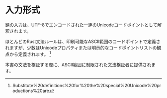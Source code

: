 # <!--Input format--> 入力形式

<!--Rust input is interpreted as a sequence of Unicode code points encoded in UTF-8.-->
錆の入力は、UTF-8でエンコードされた一連のUnicodeコードポイントとして解釈されます。
<!--Most Rust grammar rules are defined in terms of printable ASCII-range code points, but a small number are defined in terms of Unicode properties or explicit code point lists.-->
ほとんどのRust文法ルールは、印刷可能なASCII範囲のコードポイントで定義されますが、少数はUnicodeプロパティまたは明示的なコードポイントリストの観点から定義されます。
[^inputformat]
[^inputformat]: Substitute%20definitions%20for%20the%20special%20Unicode%20productions%20are
<!--provided to the grammar verifier, restricted to ASCII range, when verifying the grammar in this document.-->
本書の文法を検証する際に、ASCII範囲に制限された文法検証者に提供されます。
